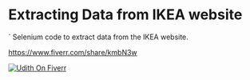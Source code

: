 # Extracting Data from IKEA website

` Selenium code to extract data from the IKEA website.

https://www.fiverr.com/share/kmbN3w

[![Udith On Fiverr](https://user-images.githubusercontent.com/765329/197394363-9b5e922c-9853-46a9-85aa-1a5f4903235c.jpg)](https://www.fiverr.com/share/kmbN3w)
